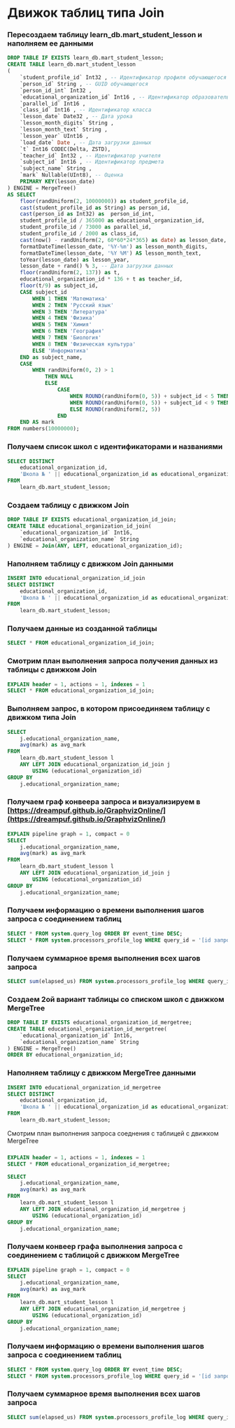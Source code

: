 # Движок таблиц типа Join

### Пересоздаем таблицу learn_db.mart_student_lesson и наполняем ее данными
```sql
DROP TABLE IF EXISTS learn_db.mart_student_lesson; 
CREATE TABLE learn_db.mart_student_lesson
(
	`student_profile_id` Int32 , -- Идентификатор профиля обучающегося
	`person_id` String , -- GUID обучающегося
	`person_id_int` Int32 ,
	`educational_organization_id` Int16 , -- Идентификатор образовательной организации
	`parallel_id` Int16 ,
	`class_id` Int16 , -- Идентификатор класса
	`lesson_date` Date32 , -- Дата урока
	`lesson_month_digits` String ,
	`lesson_month_text` String ,
	`lesson_year` UInt16 ,
	`load_date` Date , -- Дата загрузки данных
	`t` Int16 CODEC(Delta, ZSTD),
	`teacher_id` Int32 , -- Идентификатор учителя
	`subject_id` Int16 , -- Идентификатор предмета
	`subject_name` String ,
	`mark` Nullable(UInt8), -- Оценка
	PRIMARY KEY(lesson_date)
) ENGINE = MergeTree()
AS SELECT
	floor(randUniform(2, 10000000)) as student_profile_id,
	cast(student_profile_id as String) as person_id,
	cast(person_id as Int32) as  person_id_int,
    student_profile_id / 365000 as educational_organization_id,
    student_profile_id / 73000 as parallel_id,
    student_profile_id / 2000 as class_id,
    cast(now() - randUniform(2, 60*60*24*365) as date) as lesson_date, -- Дата урока
    formatDateTime(lesson_date, '%Y-%m') as lesson_month_digits,
    formatDateTime(lesson_date, '%Y %M') AS lesson_month_text,
    toYear(lesson_date) as lesson_year, 
    lesson_date + rand() % 3, -- Дата загрузки данных
    floor(randUniform(2, 137)) as t,
    educational_organization_id * 136 + t as teacher_id,
    floor(t/9) as subject_id,
    CASE subject_id
    	WHEN 1 THEN 'Математика'
    	WHEN 2 THEN 'Русский язык'
    	WHEN 3 THEN 'Литература'
    	WHEN 4 THEN 'Физика'
    	WHEN 5 THEN 'Химия'
    	WHEN 6 THEN 'География'
    	WHEN 7 THEN 'Биология'
    	WHEN 8 THEN 'Физическая культура'
    	ELSE 'Информатика'
    END as subject_name,
    CASE 
    	WHEN randUniform(0, 2) > 1
    		THEN NULL
    		ELSE 
    			CASE
	    			WHEN ROUND(randUniform(0, 5)) + subject_id < 5 THEN ROUND(randUniform(4, 5))
	    			WHEN ROUND(randUniform(0, 5)) + subject_id < 9 THEN ROUND(randUniform(3, 5))
	    			ELSE ROUND(randUniform(2, 5))
    			END				
    END AS mark
FROM numbers(10000000);
```

### Получаем список школ с идентификаторами и названиями
```sql
SELECT DISTINCT
	educational_organization_id,
	'Школа № ' || educational_organization_id as educational_organization_name
FROM	
	learn_db.mart_student_lesson;
```

### Создаем таблицу с движком Join
```sql
DROP TABLE IF EXISTS educational_organization_id_join;
CREATE TABLE educational_organization_id_join(
	`educational_organization_id` Int16, 
	`educational_organization_name` String
) ENGINE = Join(ANY, LEFT, educational_organization_id);
```

### Наполняем таблицу с движком Join данными
```sql
INSERT INTO educational_organization_id_join
SELECT DISTINCT
	educational_organization_id,
	'Школа № ' || educational_organization_id as educational_organization_name
FROM	
	learn_db.mart_student_lesson;
```

### Получаем данные из созданной таблицы
```sql
SELECT * FROM educational_organization_id_join;
```

### Смотрим план выполнения запроса получения данных из таблицы с движком Join
```sql
EXPLAIN header = 1, actions = 1, indexes = 1
SELECT * FROM educational_organization_id_join;
```

### Выполняем запрос, в котором присоединяем таблицу с движком типа Join
```sql
SELECT 
	j.educational_organization_name,
	avg(mark) as avg_mark
FROM
	learn_db.mart_student_lesson l
	ANY LEFT JOIN educational_organization_id_join j
		USING (educational_organization_id)
GROUP BY 
	j.educational_organization_name;
```

### Получаем граф конвеера запроса и визуализируем в [https://dreampuf.github.io/GraphvizOnline/](https://dreampuf.github.io/GraphvizOnline/)
```sql
EXPLAIN pipeline graph = 1, compact = 0 
SELECT 
	j.educational_organization_name,
	avg(mark) as avg_mark
FROM
	learn_db.mart_student_lesson l
	ANY LEFT JOIN educational_organization_id_join j
		USING (educational_organization_id)
GROUP BY 
	j.educational_organization_name;
```

### Получаем информацию о времени выполнения шагов запроса с соединением таблиц
```sql
SELECT * FROM system.query_log ORDER BY event_time DESC;
SELECT * FROM system.processors_profile_log WHERE query_id = '[id запроса]' order by processor_uniq_id;
```

### Получаем суммарное время выполнения всех шагов запроса
```sql
SELECT sum(elapsed_us) FROM system.processors_profile_log WHERE query_id = '[id запроса]' AND processor_uniq_id LIKE 'JoiningTransform_%';
```

### Создаем 2ой вариант таблицы со списком школ с движком MergeTree
```sql
DROP TABLE IF EXISTS educational_organization_id_mergetree;
CREATE TABLE educational_organization_id_mergetree(
	`educational_organization_id` Int16, 
	`educational_organization_name` String
) ENGINE = MergeTree()
ORDER BY educational_organization_id;
```

### Наполняем таблицу с движком MergeTree данными
```sql
INSERT INTO educational_organization_id_mergetree
SELECT DISTINCT
	educational_organization_id,
	'Школа № ' || educational_organization_id as educational_organization_name
FROM	
	learn_db.mart_student_lesson;
```

Смотрим план выполнения запроса соеднения с таблицей с движком MergeTree
###
```sql
EXPLAIN header = 1, actions = 1, indexes = 1
SELECT * FROM educational_organization_id_mergetree;

SELECT 
	j.educational_organization_name,
	avg(mark) as avg_mark
FROM
	learn_db.mart_student_lesson l
	ANY LEFT JOIN educational_organization_id_mergetree j
		USING (educational_organization_id)
GROUP BY 
	j.educational_organization_name;
```

### Получаем конвеер графа выполнения запроса с соединением с таблицой с движком MergeTree 
```sql
EXPLAIN pipeline graph = 1, compact = 0
SELECT 
	j.educational_organization_name,
	avg(mark) as avg_mark
FROM
	learn_db.mart_student_lesson l
	ANY LEFT JOIN educational_organization_id_mergetree j
		USING (educational_organization_id)
GROUP BY 
	j.educational_organization_name;
```

### Получаем информацию о времени выполнения шагов запроса с соединением таблиц
```sql
SELECT * FROM system.query_log ORDER BY event_time DESC;
SELECT * FROM system.processors_profile_log WHERE query_id = '[id запроса]' order by processor_uniq_id;
```

### Получаем суммарное время выполнения всех шагов запроса
```sql
SELECT sum(elapsed_us) FROM system.processors_profile_log WHERE query_id = '[id запроса]' AND processor_uniq_id LIKE 'JoiningTransform_%';
```

